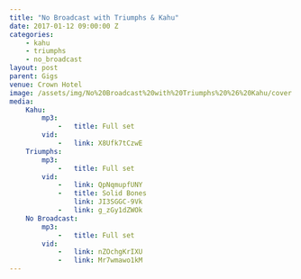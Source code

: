 ```yaml
---
title: "No Broadcast with Triumphs & Kahu"
date: 2017-01-12 09:00:00 Z
categories:
    - kahu
    - triumphs
    - no_broadcast
layout: post
parent: Gigs
venue: Crown Hotel
image: /assets/img/No%20Broadcast%20with%20Triumphs%20%26%20Kahu/cover.jpg
media:
    Kahu:
        mp3:
            -   title: Full set
        vid:
            -   link: X8Ufk7tCzwE
    Triumphs:
        mp3:
            -   title: Full set
        vid:
            -   link: QpNqmupfUNY
            -   title: Solid Bones
                link: JI3SGGC-9Vk
            -   link: g_zGy1dZWOk
    No Broadcast:
        mp3:
            -   title: Full set
        vid:
            -   link: nZOchgKrIXU
            -   link: Mr7wmawo1kM
---
```


